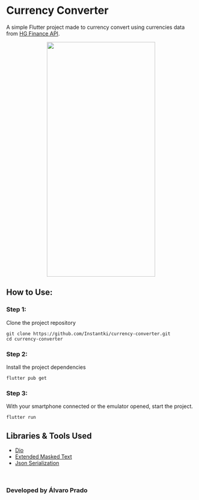 # Currency Converter

A simple Flutter project made to currency convert using currencies data from [HG Finance API](https://hgbrasil.com/status/finance).

<p align="center">
<img src="assets/github/gif.gif" width="288" height="624">
</p>

## How to Use:

### Step 1:
Clone the project repository
```
git clone https://github.com/Instantki/currency-converter.git
cd currency-converter
```
### Step 2:
Install the project dependencies
```
flutter pub get
```

### Step 3:
With your smartphone connected or the emulator opened, start the project.
```
flutter run
```

## Libraries & Tools Used
- [Dio](https://pub.dev/packages/dio)
- [Extended Masked Text](https://pub.dev/packages/extended_masked_text)
- [Json Serialization](https://javiercbk.github.io/json_to_dart/)

<br/>

### Developed by Álvaro Prado
